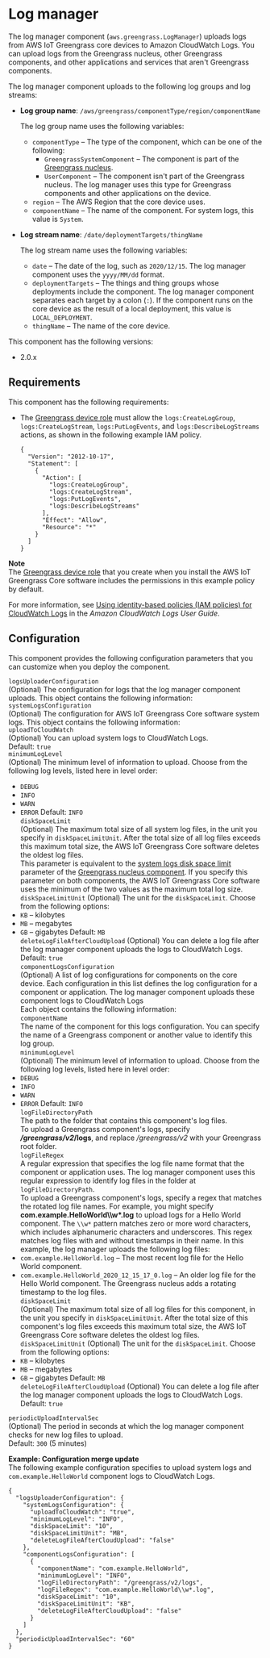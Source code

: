 # Log manager<a name="log-manager-component"></a>

The log manager component \(`aws.greengrass.LogManager`\) uploads logs from AWS IoT Greengrass core devices to Amazon CloudWatch Logs\. You can upload logs from the Greengrass nucleus, other Greengrass components, and other applications and services that aren't Greengrass components\.

The log manager component uploads to the following log groups and log streams:
+ **Log group name**: `/aws/greengrass/componentType/region/componentName`

  The log group name uses the following variables:
  + `componentType` – The type of the component, which can be one of the following:
    + `GreengrassSystemComponent` – The component is part of the [Greengrass nucleus](greengrass-nucleus-component.md)\.
    + `UserComponent` – The component isn't part of the Greengrass nucleus\. The log manager uses this type for Greengrass components and other applications on the device\.
  + `region` – The AWS Region that the core device uses\.
  + `componentName` – The name of the component\. For system logs, this value is `System`\.
+ **Log stream name**: `/date/deploymentTargets/thingName`

  The log stream name uses the following variables:
  + `date` – The date of the log, such as `2020/12/15`\. The log manager component uses the `yyyy/MM/dd` format\.
  + `deploymentTargets` – The things and thing groups whose deployments include the component\. The log manager component separates each target by a colon \(`:`\)\. If the component runs on the core device as the result of a local deployment, this value is `LOCAL_DEPLOYMENT`\.
  + `thingName` – The name of the core device\.

This component has the following versions:
+ 2\.0\.x

## Requirements<a name="log-manager-component-requirements"></a>

This component has the following requirements:
+ The [Greengrass device role](device-service-role.md) must allow the `logs:CreateLogGroup`, `logs:CreateLogStream`, `logs:PutLogEvents`, and `logs:DescribeLogStreams` actions, as shown in the following example IAM policy\.

  ```
  {
    "Version": "2012-10-17",
    "Statement": [
      {
        "Action": [
          "logs:CreateLogGroup",
          "logs:CreateLogStream",
          "logs:PutLogEvents",
          "logs:DescribeLogStreams"
        ],
        "Effect": "Allow",
        "Resource": "*"
      }
    ]
  }
  ```
**Note**  
The [Greengrass device role](device-service-role.md) that you create when you install the AWS IoT Greengrass Core software includes the permissions in this example policy by default\.

  For more information, see [Using identity\-based policies \(IAM policies\) for CloudWatch Logs](https://docs.aws.amazon.com/AmazonCloudWatch/latest/logs/iam-identity-based-access-control-cwl.html) in the *Amazon CloudWatch Logs User Guide*\.

## Configuration<a name="log-manager-component-configuration"></a>

This component provides the following configuration parameters that you can customize when you deploy the component\.

`logsUploaderConfiguration`  
\(Optional\) The configuration for logs that the log manager component uploads\. This object contains the following information:    
`systemLogsConfiguration`  
\(Optional\) The configuration for AWS IoT Greengrass Core software system logs\. This object contains the following information:    
`uploadToCloudWatch`  
\(Optional\) You can upload system logs to CloudWatch Logs\.  
Default: `true`  
`minimumLogLevel`  
\(Optional\) The minimum level of information to upload\. Choose from the following log levels, listed here in level order:  
+ `DEBUG`
+ `INFO`
+ `WARN`
+ `ERROR`
Default: `INFO`  
  `diskSpaceLimit`   
\(Optional\) The maximum total size of all system log files, in the unit you specify in `diskSpaceLimitUnit`\. After the total size of all log files exceeds this maximum total size, the AWS IoT Greengrass Core software deletes the oldest log files\.  
This parameter is equivalent to the [system logs disk space limit](greengrass-nucleus-component.md#greengrass-nucleus-component-configuration-system-logs-limit) parameter of the [Greengrass nucleus component](greengrass-nucleus-component.md)\. If you specify this parameter on both components, the AWS IoT Greengrass Core software uses the minimum of the two values as the maximum total log size\.  
`diskSpaceLimitUnit`  <a name="log-manager-component-configuration-disk-space-limit-unit"></a>
\(Optional\) The unit for the `diskSpaceLimit`\. Choose from the following options:  
+ `KB` – kilobytes
+ `MB` – megabytes
+ `GB` – gigabytes
Default: `MB`  
`deleteLogFileAfterCloudUpload`  <a name="log-manager-component-configuration-delete-log-file-after-cloud-upload"></a>
\(Optional\) You can delete a log file after the log manager component uploads the logs to CloudWatch Logs\.  
Default: `true`  
`componentLogsConfiguration`  
\(Optional\) A list of log configurations for components on the core device\. Each configuration in this list defines the log configuration for a component or application\. The log manager component uploads these component logs to CloudWatch Logs  
Each object contains the following information:    
`componentName`  
The name of the component for this logs configuration\. You can specify the name of a Greengrass component or another value to identify this log group\.  
`minimumLogLevel`  
\(Optional\) The minimum level of information to upload\. Choose from the following log levels, listed here in level order:  
+ `DEBUG`
+ `INFO`
+ `WARN`
+ `ERROR`
Default: `INFO`  
`logFileDirectoryPath`  
The path to the folder that contains this component's log files\.  
To upload a Greengrass component's logs, specify ***/greengrass/v2*/logs**, and replace */greengrass/v2* with your Greengrass root folder\.  
`logFileRegex`  
A regular expression that specifies the log file name format that the component or application uses\. The log manager component uses this regular expression to identify log files in the folder at `logFileDirectoryPath`\.  
To upload a Greengrass component's logs, specify a regex that matches the rotated log file names\. For example, you might specify **com\.example\.HelloWorld\\\\w\*\.log** to upload logs for a Hello World component\. The `\\w*` pattern matches zero or more word characters, which includes alphanumeric characters and underscores\. This regex matches log files with and without timestamps in their name\. In this example, the log manager uploads the following log files:  
+ `com.example.HelloWorld.log` – The most recent log file for the Hello World component\.
+ `com.example.HelloWorld_2020_12_15_17_0.log` – An older log file for the Hello World component\. The Greengrass nucleus adds a rotating timestamp to the log files\.  
`diskSpaceLimit`  
\(Optional\) The maximum total size of all log files for this component, in the unit you specify in `diskSpaceLimitUnit`\. After the total size of this component's log files exceeds this maximum total size, the AWS IoT Greengrass Core software deletes the oldest log files\.  
`diskSpaceLimitUnit`  <a name="log-manager-component-configuration-disk-space-limit-unit"></a>
\(Optional\) The unit for the `diskSpaceLimit`\. Choose from the following options:  
+ `KB` – kilobytes
+ `MB` – megabytes
+ `GB` – gigabytes
Default: `MB`  
`deleteLogFileAfterCloudUpload`  <a name="log-manager-component-configuration-delete-log-file-after-cloud-upload"></a>
\(Optional\) You can delete a log file after the log manager component uploads the logs to CloudWatch Logs\.  
Default: `true`

`periodicUploadIntervalSec`  
\(Optional\) The period in seconds at which the log manager component checks for new log files to upload\.  
Default: `300` \(5 minutes\)

**Example: Configuration merge update**  
The following example configuration specifies to upload system logs and `com.example.HelloWorld` component logs to CloudWatch Logs\.  

```
{
  "logsUploaderConfiguration": {
    "systemLogsConfiguration": {
      "uploadToCloudWatch": "true",
      "minimumLogLevel": "INFO",
      "diskSpaceLimit": "10",
      "diskSpaceLimitUnit": "MB",
      "deleteLogFileAfterCloudUpload": "false"
    },
    "componentLogsConfiguration": [
      {
        "componentName": "com.example.HelloWorld",
        "minimumLogLevel": "INFO",
        "logFileDirectoryPath": "/greengrass/v2/logs",
        "logFileRegex": "com.example.HelloWorld\\w*.log",
        "diskSpaceLimit": "10",
        "diskSpaceLimitUnit": "KB",
        "deleteLogFileAfterCloudUpload": "false"
      }
    ]
  },
  "periodicUploadIntervalSec": "60"
}
```